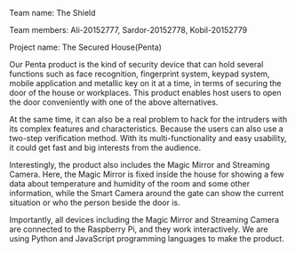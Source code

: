 Team name: The Shield



Team members: Ali-20152777, Sardor-20152778, Kobil-20152779


Project name: The Secured House(Penta)


Our Penta product is the kind of security device that can hold several functions such as face recognition, fingerprint system, keypad system, mobile application and metallic key on it at a time, in terms of securing the door of the house or workplaces. This product enables host users to open the door conveniently with one of the above alternatives.

At the same time, it can also be a real problem to hack for the intruders with its complex features and characteristics. Because the users can also use a two-step verification method. With its multi-functionality and easy usability, it could get fast and big interests from the audience.

Interestingly, the product also includes the Magic Mirror and Streaming Camera. Here, the Magic Mirror is fixed inside the house for showing a few data about temperature and humidity of the room and some other information, while the Smart Camera around the gate can show the current situation or who the person beside the door is.

Importantly, all devices including the Magic Mirror and Streaming Camera are connected to the Raspberry Pi, and they work interactively. We are using Python and JavaScript programming languages to make the product.

